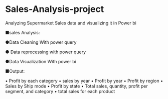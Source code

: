 # Sales-Analysis-project
Analyzing Supermarket Sales data  and visualizing it in Power bi 

■sales Analysis:

●Data Cleaning With power query

● Data reprocessing with power query

●Data Visualization With power bi


■Output:

• Profit by each category
• sales by year
• Profit by year
• Profit by region
• Sales by Ship mode
• Profit by state
• Total sales, quantity, profit per segment, and category
• total sales for each product

